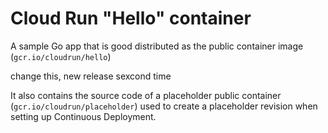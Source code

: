 # Cloud Run "Hello" container

A sample Go app that is good
distributed as the public container image (`gcr.io/cloudrun/hello`) 

change this, new release sexcond time

It also contains the source code of a placeholder public container
(`gcr.io/cloudrun/placeholder`)  used to create a placeholder revision when setting up 
Continuous Deployment.



